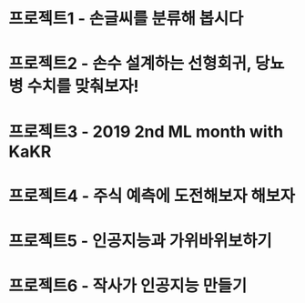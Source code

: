 # 프로젝트1 - 손글씨를 분류해 봅시다
# 프로젝트2 - 손수 설계하는 선형회귀, 당뇨병 수치를 맞춰보자!
# 프로젝트3 - 2019 2nd ML month with KaKR
# 프로젝트4 - 주식 예측에 도전해보자 해보자
# 프로젝트5 - 인공지능과 가위바위보하기
# 프로젝트6 - 작사가 인공지능 만들기
